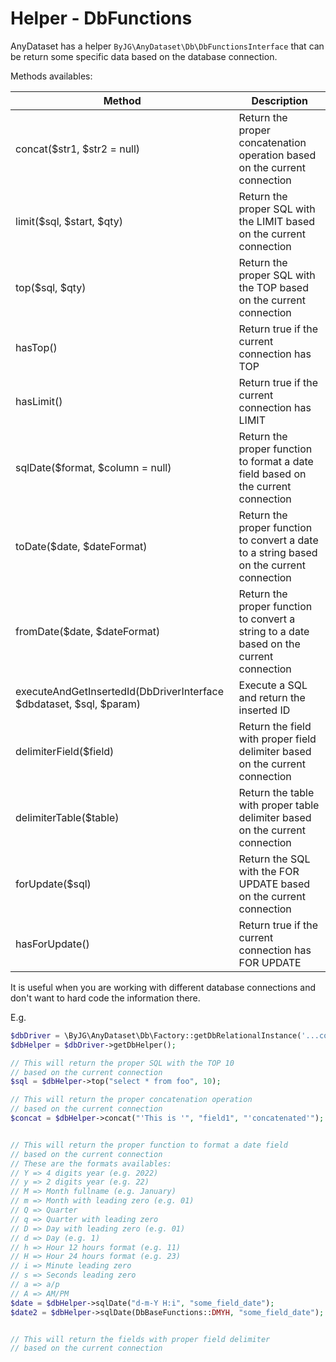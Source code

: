 # Helper - DbFunctions

AnyDataset has a helper `ByJG\AnyDataset\Db\DbFunctionsInterface` that can be return some specific data based on the database connection. 

Methods availables:

| Method                                                              | Description                                                                              |
|---------------------------------------------------------------------|------------------------------------------------------------------------------------------|
| concat($str1, $str2 = null)                                         | Return the proper concatenation operation based on the current connection                |
| limit($sql, $start, $qty)                                           | Return the proper SQL with the LIMIT based on the current connection                     |
| top($sql, $qty)                                                     | Return the proper SQL with the TOP based on the current connection                       |
| hasTop()                                                            | Return true if the current connection has TOP                                            |
| hasLimit()                                                          | Return true if the current connection has LIMIT                                          |
| sqlDate($format, $column = null)                                    | Return the proper function to format a date field based on the current connection        |
| toDate($date, $dateFormat)                                          | Return the proper function to convert a date to a string based on the current connection |
| fromDate($date, $dateFormat)                                        | Return the proper function to convert a string to a date based on the current connection |
| executeAndGetInsertedId(DbDriverInterface $dbdataset, $sql, $param) | Execute a SQL and return the inserted ID                                                 |
| delimiterField($field)                                              | Return the field with proper field delimiter based on the current connection             |
| delimiterTable($table)                                              | Return the table with proper table delimiter based on the current connection             |
| forUpdate($sql)                                                     | Return the SQL with the FOR UPDATE based on the current connection                       |
| hasForUpdate()                                                      | Return true if the current connection has FOR UPDATE                                     |


It is useful when you are working with different database connections and don't want to hard code the information there. 

E.g.

```php
$dbDriver = \ByJG\AnyDataset\Db\Factory::getDbRelationalInstance('...connection string...');
$dbHelper = $dbDriver->getDbHelper();

// This will return the proper SQL with the TOP 10
// based on the current connection
$sql = $dbHelper->top("select * from foo", 10);

// This will return the proper concatenation operation
// based on the current connection
$concat = $dbHelper->concat("'This is '", "field1", "'concatenated'");


// This will return the proper function to format a date field
// based on the current connection
// These are the formats availables:
// Y => 4 digits year (e.g. 2022)
// y => 2 digits year (e.g. 22)
// M => Month fullname (e.g. January)
// m => Month with leading zero (e.g. 01)
// Q => Quarter
// q => Quarter with leading zero
// D => Day with leading zero (e.g. 01)
// d => Day (e.g. 1)
// h => Hour 12 hours format (e.g. 11)
// H => Hour 24 hours format (e.g. 23)
// i => Minute leading zero
// s => Seconds leading zero
// a => a/p
// A => AM/PM
$date = $dbHelper->sqlDate("d-m-Y H:i", "some_field_date");
$date2 = $dbHelper->sqlDate(DbBaseFunctions::DMYH, "some_field_date"); // Same as above


// This will return the fields with proper field delimiter
// based on the current connection
```

